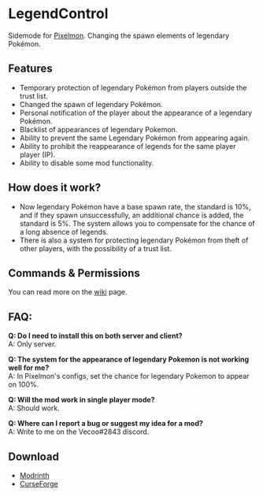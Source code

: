 # LegendControl
Sidemode for [Pixelmon](https://modrinth.com/mod/pixelmon). Changing the spawn elements of legendary Pokémon.

## Features
* Temporary protection of legendary Pokémon from players outside the trust list.
* Changed the spawn of legendary Pokémon.
* Personal notification of the player about the appearance of a legendary Pokémon.
* Blacklist of appearances of legendary Pokemon.
* Ability to prevent the same Legendary Pokémon from appearing again.
* Ability to prohibit the reappearance of legends for the same player player (IP).
* Ability to disable some mod functionality.

## How does it work?
* Now legendary Pokémon have a base spawn rate, the standard is 10%, and if they spawn unsuccessfully, an additional chance is added, the standard is 5%. The system allows you to compensate for the chance of a long absence of legends.
* There is also a system for protecting legendary Pokémon from theft of other players, with the possibility of a trust list.

## Commands & Permissions
You can read more on the [wiki](https://github.com/VecooDEV/LegendControl/wiki) page.

## FAQ:
**Q: Do I need to install this on both server and client?**  
A: Only server.

**Q: The system for the appearance of legendary Pokemon is not working well for me?**  
A: In Pixelmon's configs, set the chance for legendary Pokemon to appear on 100%.

**Q: Will the mod work in single player mode?**  
A: Should work.

**Q: Where can I report a bug or suggest my idea for a mod?**     
A: Write to me on the Vecoo#2843 discord.

## Download
* [Modrinth](https://modrinth.com/mod/legendcontrol)
* [CurseForge](https://www.curseforge.com/minecraft/mc-mods/legendcontrol)